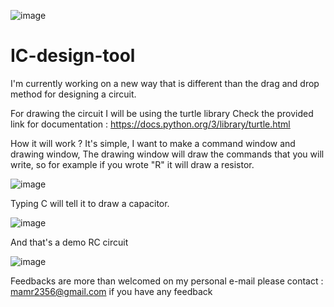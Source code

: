 ![image](https://user-images.githubusercontent.com/111575476/222959566-3c506b79-a298-4444-b1a6-507116054a57.png)

# IC-design-tool
I'm currently working on a new way that is different than the drag and drop method for designing a circuit.

For drawing the circuit I will be using the turtle library
Check the provided link for documentation : https://docs.python.org/3/library/turtle.html

How it will work ?
It's simple, I want to make a command window and drawing window, The drawing window will draw the commands that you will write, so for example if you wrote "R" it will draw a resistor.

![image](https://user-images.githubusercontent.com/111575476/222960243-f7052c46-dd77-47dd-93e1-86ea3077a46c.png)

Typing C will tell it to draw a capacitor.

![image](https://user-images.githubusercontent.com/111575476/222960335-a2c988b1-2394-4db3-aacc-017042a1773f.png)

And that's a demo RC circuit 

![image](https://user-images.githubusercontent.com/111575476/222960395-8716d352-9c6f-4c0d-a29c-cef4da3bb8ba.png)

Feedbacks are more than welcomed on my personal e-mail please contact : mamr2356@gmail.com if you have any feedback 
